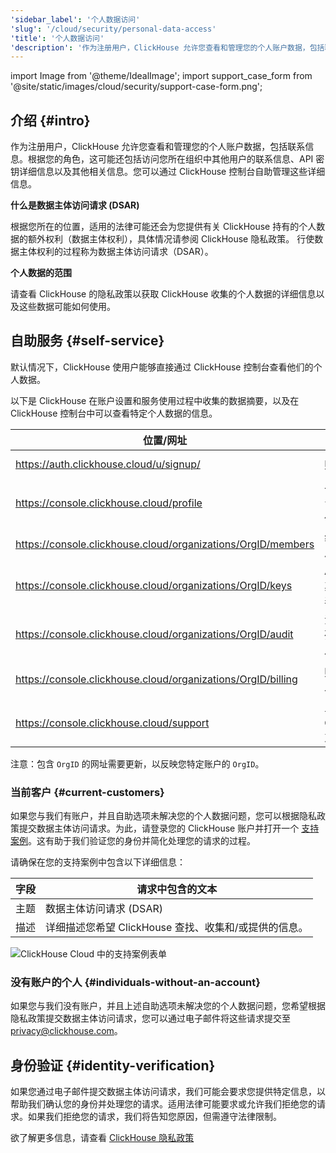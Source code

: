 ```yaml
---
'sidebar_label': '个人数据访问'
'slug': '/cloud/security/personal-data-access'
'title': '个人数据访问'
'description': '作为注册用户，ClickHouse 允许您查看和管理您的个人账户数据，包括联系信息。'
---
```


import Image from '@theme/IdealImage';
import support_case_form from '@site/static/images/cloud/security/support-case-form.png';

## 介绍 {#intro}

作为注册用户，ClickHouse 允许您查看和管理您的个人账户数据，包括联系信息。根据您的角色，这可能还包括访问您所在组织中其他用户的联系信息、API 密钥详细信息以及其他相关信息。您可以通过 ClickHouse 控制台自助管理这些详细信息。

**什么是数据主体访问请求 (DSAR)**

根据您所在的位置，适用的法律可能还会为您提供有关 ClickHouse 持有的个人数据的额外权利（数据主体权利），具体情况请参阅 ClickHouse 隐私政策。 行使数据主体权利的过程称为数据主体访问请求（DSAR）。

**个人数据的范围**

请查看 ClickHouse 的隐私政策以获取 ClickHouse 收集的个人数据的详细信息以及这些数据可能如何使用。

## 自助服务 {#self-service}

默认情况下，ClickHouse 使用户能够直接通过 ClickHouse 控制台查看他们的个人数据。

以下是 ClickHouse 在账户设置和服务使用过程中收集的数据摘要，以及在 ClickHouse 控制台中可以查看特定个人数据的信息。

| 位置/网址 | 描述 | 个人数据 |
|-------------|----------------|-----------------------------------------|
| https://auth.clickhouse.cloud/u/signup/ | 账户注册 | email, password |
| https://console.clickhouse.cloud/profile | 一般用户配置文件详细信息 | name, email |
| https://console.clickhouse.cloud/organizations/OrgID/members | 组织中的用户列表 | name, email |
| https://console.clickhouse.cloud/organizations/OrgID/keys | API 密钥及其创建者列表 | email |
| https://console.clickhouse.cloud/organizations/OrgID/audit | 活动日志，列出各个用户的操作 | email |
| https://console.clickhouse.cloud/organizations/OrgID/billing | 账单信息和发票 | billing address, email |
| https://console.clickhouse.cloud/support | 与 ClickHouse 支持的互动 | name, email |

注意：包含 `OrgID` 的网址需要更新，以反映您特定账户的 `OrgID`。

### 当前客户 {#current-customers}

如果您与我们有账户，并且自助选项未解决您的个人数据问题，您可以根据隐私政策提交数据主体访问请求。为此，请登录您的 ClickHouse 账户并打开一个 [支持案例](https://console.clickhouse.cloud/support)。这有助于我们验证您的身份并简化处理您的请求的过程。

请确保在您的支持案例中包含以下详细信息：

| 字段 | 请求中包含的文本 |
|-------------|---------------------------------------------------|
| 主题     | 数据主体访问请求 (DSAR)                |
| 描述 | 详细描述您希望 ClickHouse 查找、收集和/或提供的信息。 |

<Image img={support_case_form} size="sm" alt="ClickHouse Cloud 中的支持案例表单" border />

### 没有账户的个人 {#individuals-without-an-account}

如果您与我们没有账户，并且上述自助选项未解决您的个人数据问题，您希望根据隐私政策提交数据主体访问请求，您可以通过电子邮件将这些请求提交至 [privacy@clickhouse.com](mailto:privacy@clickhouse.com)。

## 身份验证 {#identity-verification}

如果您通过电子邮件提交数据主体访问请求，我们可能会要求您提供特定信息，以帮助我们确认您的身份并处理您的请求。适用法律可能要求或允许我们拒绝您的请求。如果我们拒绝您的请求，我们将告知您原因，但需遵守法律限制。

欲了解更多信息，请查看 [ClickHouse 隐私政策](https://clickhouse.com/legal/privacy-policy)
